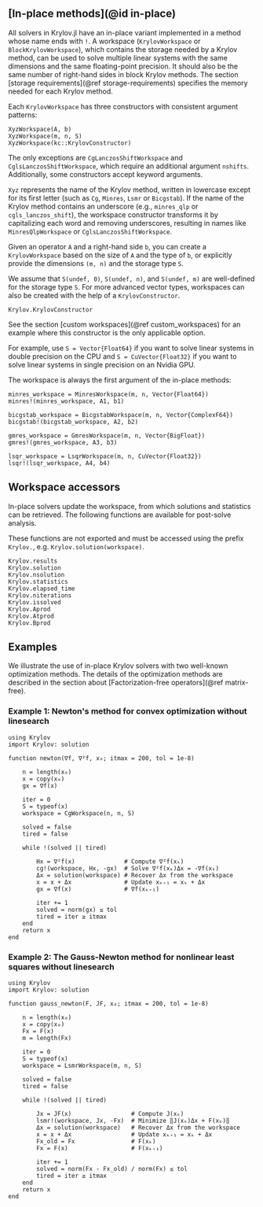 ## [In-place methods](@id in-place)

All solvers in Krylov.jl have an in-place variant implemented in a method whose name ends with `!`.
A workspace (`KrylovWorkspace` or `BlockKrylovWorkspace`), which contains the storage needed by a Krylov method, can be used to solve multiple linear systems with the same dimensions and the same floating-point precision.
It should also be the same number of right-hand sides in block Krylov methods.
The section [storage requirements](@ref storage-requirements) specifies the memory needed for each Krylov method.

Each `KrylovWorkspace` has three constructors with consistent argument patterns:

```@constructors
XyzWorkspace(A, b)
XyzWorkspace(m, n, S)
XyzWorkspace(kc::KrylovConstructor)
```
The only exceptions are `CgLanczosShiftWorkspace` and `CglsLanczosShiftWorkspace`, which require an additional argument `nshifts`.
Additionally, some constructors accept keyword arguments.

`Xyz` represents the name of the Krylov method, written in lowercase except for its first letter (such as `Cg`, `Minres`, `Lsmr` or `Bicgstab`).
If the name of the Krylov method contains an underscore (e.g., `minres_qlp` or `cgls_lanczos_shift`), the workspace constructor transforms it by capitalizing each word and removing underscores, resulting in names like `MinresQlpWorkspace` or `CglsLanczosShiftWorkspace`.

Given an operator `A` and a right-hand side `b`, you can create a `KrylovWorkspace` based on the size of `A` and the type of `b`, or explicitly provide the dimensions `(m, n)` and the storage type `S`.

We assume that `S(undef, 0)`, `S(undef, n)`, and `S(undef, m)` are well-defined for the storage type `S`.
For more advanced vector types, workspaces can also be created with the help of a `KrylovConstructor`.
```@docs
Krylov.KrylovConstructor
```
See the section [custom workspaces](@ref custom_workspaces) for an example where this constructor is the only applicable option.

For example, use `S = Vector{Float64}` if you want to solve linear systems in double precision on the CPU and `S = CuVector{Float32}` if you want to solve linear systems in single precision on an Nvidia GPU.

The workspace is always the first argument of the in-place methods:

```@solvers
minres_workspace = MinresWorkspace(m, n, Vector{Float64})
minres!(minres_workspace, A1, b1)

bicgstab_workspace = BicgstabWorkspace(m, n, Vector{ComplexF64})
bicgstab!(bicgstab_workspace, A2, b2)

gmres_workspace = GmresWorkspace(m, n, Vector{BigFloat})
gmres!(gmres_workspace, A3, b3)

lsqr_workspace = LsqrWorkspace(m, n, CuVector{Float32})
lsqr!(lsqr_workspace, A4, b4)
```

## Workspace accessors

In-place solvers update the workspace, from which solutions and statistics can be retrieved.
The following functions are available for post-solve analysis.

These functions are not exported and must be accessed using the prefix `Krylov.`, e.g. `Krylov.solution(workspace)`.

```@docs
Krylov.results
Krylov.solution
Krylov.nsolution
Krylov.statistics
Krylov.elapsed_time
Krylov.niterations
Krylov.issolved
Krylov.Aprod
Krylov.Atprod
Krylov.Bprod
```

## Examples

We illustrate the use of in-place Krylov solvers with two well-known optimization methods.
The details of the optimization methods are described in the section about [Factorization-free operators](@ref matrix-free).

### Example 1: Newton's method for convex optimization without linesearch

```@newton
using Krylov
import Krylov: solution

function newton(∇f, ∇²f, x₀; itmax = 200, tol = 1e-8)

    n = length(x₀)
    x = copy(x₀)
    gx = ∇f(x)
    
    iter = 0
    S = typeof(x)
    workspace = CgWorkspace(n, n, S)

    solved = false
    tired = false

    while !(solved || tired)
 
        Hx = ∇²f(x)              # Compute ∇²f(xₖ)
        cg!(workspace, Hx, -gx)  # Solve ∇²f(xₖ)Δx = -∇f(xₖ)
        Δx = solution(workspace) # Recover Δx from the workspace
        x = x + Δx               # Update xₖ₊₁ = xₖ + Δx
        gx = ∇f(x)               # ∇f(xₖ₊₁)
        
        iter += 1
        solved = norm(gx) ≤ tol
        tired = iter ≥ itmax
    end
    return x
end
```

### Example 2: The Gauss-Newton method for nonlinear least squares without linesearch

```@gauss_newton
using Krylov
import Krylov: solution

function gauss_newton(F, JF, x₀; itmax = 200, tol = 1e-8)

    n = length(x₀)
    x = copy(x₀)
    Fx = F(x)
    m = length(Fx)
    
    iter = 0
    S = typeof(x)
    workspace = LsmrWorkspace(m, n, S)

    solved = false
    tired = false

    while !(solved || tired)
 
        Jx = JF(x)                 # Compute J(xₖ)
        lsmr!(workspace, Jx, -Fx)  # Minimize ‖J(xₖ)Δx + F(xₖ)‖
        Δx = solution(workspace)   # Recover Δx from the workspace
        x = x + Δx                 # Update xₖ₊₁ = xₖ + Δx
        Fx_old = Fx                # F(xₖ)
        Fx = F(x)                  # F(xₖ₊₁)
        
        iter += 1
        solved = norm(Fx - Fx_old) / norm(Fx) ≤ tol
        tired = iter ≥ itmax
    end
    return x
end
```
